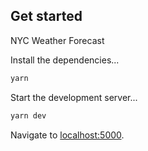## Get started

NYC Weather Forecast


Install the dependencies...

```bash
yarn
```

Start the development server...

```bash
yarn dev
```

Navigate to [localhost:5000](http://localhost:5000). 

